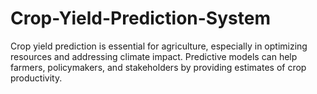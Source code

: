 # Crop-Yield-Prediction-System
Crop yield prediction is essential for agriculture, especially in optimizing resources and addressing climate impact. Predictive models can help farmers, policymakers, and stakeholders by providing estimates of crop productivity.
